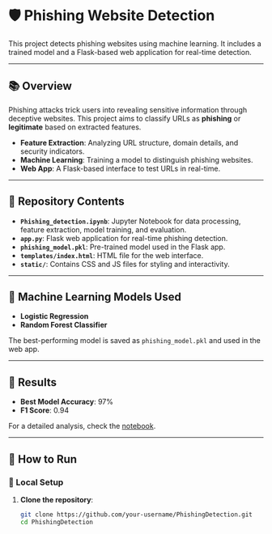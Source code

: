 # 🛡️ Phishing Website Detection

This project detects phishing websites using machine learning. It includes a trained model and a Flask-based web application for real-time detection.

---

## 📚 Overview

Phishing attacks trick users into revealing sensitive information through deceptive websites. This project aims to classify URLs as **phishing** or **legitimate** based on extracted features.

- **Feature Extraction**: Analyzing URL structure, domain details, and security indicators.
- **Machine Learning**: Training a model to distinguish phishing websites.
- **Web App**: A Flask-based interface to test URLs in real-time.

---

## 📁 Repository Contents

- **`Phishing_detection.ipynb`**: Jupyter Notebook for data processing, feature extraction, model training, and evaluation.
- **`app.py`**: Flask web application for real-time phishing detection.
- **`phishing_model.pkl`**: Pre-trained model used in the Flask app.
- **`templates/index.html`**: HTML file for the web interface.
- **`static/`**: Contains CSS and JS files for styling and interactivity.

---

## 🤖 Machine Learning Models Used

- **Logistic Regression**
- **Random Forest Classifier**


The best-performing model is saved as `phishing_model.pkl` and used in the web app.

---

## 📜 Results

- **Best Model Accuracy**: 97%
- **F1 Score**: 0.94

For a detailed analysis, check the [notebook](./Phishing_detection.ipynb).

---

## 🚀 How to Run

### 🔧 Local Setup

1. **Clone the repository**:
   ```bash
   git clone https://github.com/your-username/PhishingDetection.git
   cd PhishingDetection
